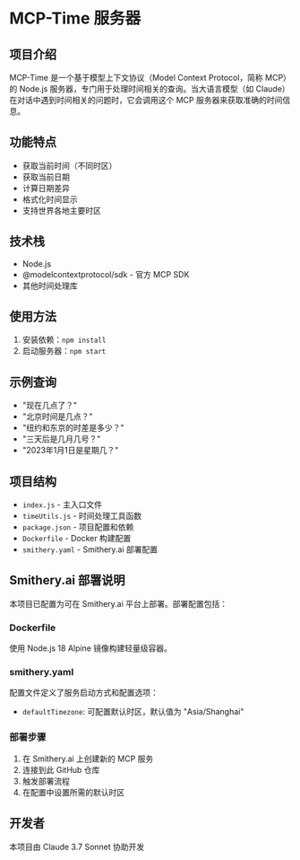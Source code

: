# MCP-Time 服务器

## 项目介绍
MCP-Time 是一个基于模型上下文协议（Model Context Protocol，简称 MCP）的 Node.js 服务器，专门用于处理时间相关的查询。当大语言模型（如 Claude）在对话中遇到时间相关的问题时，它会调用这个 MCP 服务器来获取准确的时间信息。

## 功能特点
- 获取当前时间（不同时区）
- 获取当前日期
- 计算日期差异
- 格式化时间显示
- 支持世界各地主要时区

## 技术栈
- Node.js
- @modelcontextprotocol/sdk - 官方 MCP SDK
- 其他时间处理库

## 使用方法
1. 安装依赖：`npm install`
2. 启动服务器：`npm start`

## 示例查询
- "现在几点了？"
- "北京时间是几点？"
- "纽约和东京的时差是多少？"
- "三天后是几月几号？"
- "2023年1月1日是星期几？"

## 项目结构
- `index.js` - 主入口文件
- `timeUtils.js` - 时间处理工具函数
- `package.json` - 项目配置和依赖
- `Dockerfile` - Docker 构建配置
- `smithery.yaml` - Smithery.ai 部署配置

## Smithery.ai 部署说明
本项目已配置为可在 Smithery.ai 平台上部署。部署配置包括：

### Dockerfile
使用 Node.js 18 Alpine 镜像构建轻量级容器。

### smithery.yaml
配置文件定义了服务启动方式和配置选项：
- `defaultTimezone`: 可配置默认时区，默认值为 "Asia/Shanghai"

### 部署步骤
1. 在 Smithery.ai 上创建新的 MCP 服务
2. 连接到此 GitHub 仓库
3. 触发部署流程
4. 在配置中设置所需的默认时区

## 开发者
本项目由 Claude 3.7 Sonnet 协助开发 